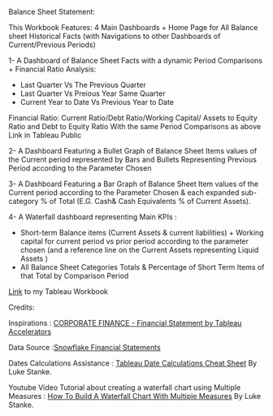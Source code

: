  

  Balance Sheet Statement:
  
  This Workbook Features: 4 Main Dashboards + Home Page for All Balance sheet Historical Facts (with Navigations to other Dashboards of Current/Previous Periods)

1- A Dashboard of Balance Sheet Facts with a dynamic Period Comparisons + Financial Ratio Analysis:

- Last Quarter Vs The Previous Quarter
- Last Quarter Vs Preious Year Same Quarter
- Current Year to Date Vs Previous Year to Date

Financial Ratio:
Current Ratio/Debt Ratio/Working Capital/ Assets to Equity Ratio and Debt to Equity Ratio
With the same Period Comparisons as above
Link in Tableau Public

2- A Dashboard Featuring a Bullet Graph of Balance Sheet Items values of the Current period represented by Bars and Bullets Representing Previous Period according to the Parameter Chosen

3- A Dashboard Featuring a Bar Graph of Balance Sheet Item values of the Current period according to the Parameter Chosen & each expanded sub-category % of Total (E.G. Cash& Cash Equivalents % of Current Assets).

4- A Waterfall dashboard representing Main KPIs :
- Short-term Balance items (Current Assets & current liabilities) + Working capital for current period vs prior period according to the parameter chosen (and a reference line on the Current Assets representing Liquid Assets )
- All Balance Sheet Categories Totals & Percentage of Short Term Items of that Total by Comparison Period

[Link](https://public.tableau.com/app/profile/amira.salama/viz/BalanceSheetAnalysis_16921330444120/Home-Navigation) to my Tableau Workbook 

  Credits:
  
  Inspirations : [CORPORATE FINANCE - Financial Statement by Tableau Accelerators](https://public.tableau.com/app/profile/lintao/viz/FinanceDashboardautomaticallycreated/Home)
  
  Data Source :[Snowflake Financial Statements](https://app.snowflake.com/marketplace/listing/GZSNZ2TO5/snowflake-inc-snowflake-financial-statements)

  Dates Calculations Assistance : [Tableau Date Calculations Cheat Sheet](https://www.phdata.io/blog/tableau-date-calculations-cheat-sheet/) By Luke Stanke.
  
  Youtube Video Tutorial about creating a waterfall chart using Multiple Measures : [How To Build A Waterfall Chart With Multiple Measures](https://www.youtube.com/watch?v=sdmsgIKF-4E&ab_channel=DataCoach) By Luke Stanke.
